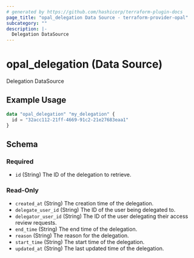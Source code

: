 ```yaml
---
# generated by https://github.com/hashicorp/terraform-plugin-docs
page_title: "opal_delegation Data Source - terraform-provider-opal"
subcategory: ""
description: |-
  Delegation DataSource
---
```


# opal_delegation (Data Source)

Delegation DataSource

## Example Usage

```terraform
data "opal_delegation" "my_delegation" {
  id = "32acc112-21ff-4669-91c2-21e27683eaa1"
}
```

<!-- schema generated by tfplugindocs -->
## Schema

### Required

- `id` (String) The ID of the delegation to retrieve.

### Read-Only

- `created_at` (String) The creation time of the delegation.
- `delegate_user_id` (String) The ID of the user being delegated to.
- `delegator_user_id` (String) The ID of the user delegating their access review requests.
- `end_time` (String) The end time of the delegation.
- `reason` (String) The reason for the delegation.
- `start_time` (String) The start time of the delegation.
- `updated_at` (String) The last updated time of the delegation.
